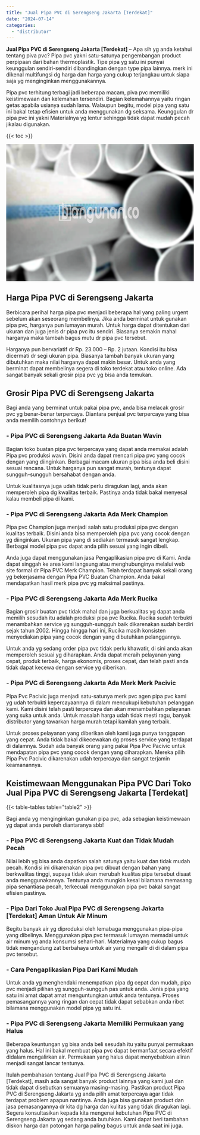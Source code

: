 ```yaml
---
title: "Jual Pipa PVC di Serengseng Jakarta [Terdekat]"
date: "2024-07-14"
categories: 
  - "distributor"
---
```


**Jual Pipa PVC di Serengseng Jakarta \[Terdekat\]** – Apa sih yg anda ketahui tentang piva pvc? Pipa pvc yakni satu-satunya pengembangan product perpipaan dari bahan thermoplastik. Tipe pipa yg satu ini punyai keunggulan sendiri-sendiri dibandingkan dengan type pipa lainnya. merk ini dikenal multifungsi dg harga dan harga yang cukup terjangkau untuk siapa saja yg menginginkan menggunakannya.

Pipa pvc terhitung terbagi jadi beberapa macam, piva pvc memiliki keistimewaan dan kelemahan tersendiri. Bagian kelemahannya yaitu ringan getas apabila usianya sudah lama. Walaupun begitu, model pipa yang satu ini bakal tetap efisien untuk anda menggunakan dg seksama. Keunggulan dr pipa pvc ini yakni Materialnya yg lentur sehingga tidak dapat mudah pecah jikalau digunakan.

{{< toc >}}

![Jual Pipa PVC di Serengseng Jakarta [Terdekat]](/images/jaul-pipa-pvc-01.png)

## Harga Pipa PVC di Serengseng Jakarta

Berbicara perihal harga pipa pvc menjadi beberapa hal yang paling urgent sebelum akan seseorang membelinya. Jika anda berminat untuk gunakan pipa pvc, harganya pun lumayan murah. Untuk harga dapat ditentukan dari ukuran dan juga jenis dr pipa pvc itu sendiri. Biasanya semakin mahal harganya maka tambah bagus mutu dr pipa pvc tersebut.

Harganya pun bervariatif dr Rp. 23.000 – Rp. 2 jutaan. Kondisi itu bisa dicermati dr segi ukuran pipa. Biasanya tambah banyak ukuran yang dibutuhkan maka nilai harganya dapat makin besar. Untuk anda yang berminat dapat membelinya segera di toko terdekat atau toko online. Ada sangat banyak sekali grosir pipa pvc yg bisa anda temukan.

## Grosir Pipa PVC di Serengseng Jakarta

Bagi anda yang berminat untuk pakai pipa pvc, anda bisa melacak grosir pvc yg benar-benar terpercaya. Diantara penjual pvc terpercaya yang bisa anda memilih contohnya berikut!

### \- Pipa PVC di Serengseng Jakarta Ada Buatan Wavin

Bagian toko buatan pipa pvc terpercaya yang dapat anda memakai adalah Pipa pvc produksi wavin. Disini anda dapat mencari pipa pvc yang cocok dengan yang diinginkan. Berbagai macam ukuran pipa bisa anda beli disini sesuai rencana. Untuk harganya pun sangat murah, tentunya dapat sungguh-sungguh bersahabat dengan anda.

Untuk kualitasnya juga udah tidak perlu diragukan lagi, anda akan memperoleh pipa dg kwalitas terbaik. Pastinya anda tidak bakal menyesal kalau membeli pipa di kami.

### \- Pipa PVC di Serengseng Jakarta Ada Merk Champion

Pipa pvc Champion juga menjadi salah satu produksi pipa pvc dengan kualitas terbaik. Disini anda bisa memperoleh pipa pvc yang cocok dengan yg diinginkan. Ukuran pipa yang di sediakan termasuk sangat lengkap. Berbagai model pipa pvc dapat anda pilih sesuai yang ingin dibeli.

Anda juga dapat menggunakan jasa Pengaplikasian pipa pvc di Kami. Anda dapat singgah ke area kami langsung atau menghubunginya melalui web site formal dr Pipa PVC Merk Champion. Telah terdapat banyak sekali orang yg bekerjasama dengan Pipa PVC Buatan Champion. Anda bakal mendapatkan hasil merk pipa pvc yg maksimal pastinya.

### \- Pipa PVC di Serengseng Jakarta Ada Merk Rucika

Bagian grosir buatan pvc tidak mahal dan juga berkualitas yg dapat anda memilih sesudah itu adalah produksi pipa pvc Rucika. Rucika sudah terbukti menambahkan service yg sungguh-sungguh baik dikarenakan sudah berdiri sejak tahun 2002. Hingga hingga hari ini, Rucika masih konsisten menyediakan pipa yang cocok dengan yang dibutuhkan pelanggannya.

Untuk anda yg sedang order pipa pvc tidak perlu khawatir, di sini anda akan memperoleh sesuai yg diharapkan. Anda dapat meraih pelayanan yang cepat, produk terbaik, harga ekonomis, proses cepat, dan telah pasti anda tidak dapat kecewa dengan service yg diberikan.

### \- Pipa PVC di Serengseng Jakarta Ada Merk Merk Pacivic

Pipa Pvc Pacivic juga menjadi satu-satunya merk pvc agen pipa pvc kami yg udah terbukti kepercayaannya di dalam mencukupi kebutuhan pelanggan kami. Kami disini telah pasti terpercaya dan akan menambahkan pelayanan yang suka untuk anda. Untuk masalah harga udah tidak mesti ragu, banyak distributor yang tawarkan harga murah tetapi kamilah yang terbaik.

Untuk proses pelayanan yang diberikan oleh kami juga punya tanggapan yang cepat. Anda tidak bakal dikecewakan dg proses service yang terdapat di dalamnya. Sudah ada banyak orang yang pakai Pipa Pvc Pacivic untuk mendapatan pipa pvc yang cocok dengan yang diharapkan. Mereka pilih Pipa Pvc Pacivic dikarenakan udah terpercaya dan sangat terjamin keamanannya.

## Keistimewaan Menggunakan Pipa PVC Dari Toko Jual Pipa PVC di Serengseng Jakarta \[Terdekat\]

{{< table-tables table="table2" >}}

Bagi anda yg menginginkan gunakan pipa pvc, ada sebagian keistimewaan yg dapat anda peroleh diantaranya sbb!

### \- Pipa PVC di Serengseng Jakarta Kuat dan Tidak Mudah Pecah

Nilai lebih yg bisa anda dapatkan salah satunya yaitu kuat dan tidak mudah pecah. Kondisi ini dikarenakan pipa pvc dibuat dengan bahan yang berkwalitas tinggi, supaya tidak akan merubah kualitas pipa tersebut disaat anda menggunakannya. Tentunya anda mungkin kesal bilamana memasang pipa senantiasa pecah, terkecuali menggunakan pipa pvc bakal sangat efisien pastinya.

### \- Pipa Dari Toko Jual Pipa PVC di Serengseng Jakarta \[Terdekat\] Aman Untuk Air Minum

Begitu banyak air yg diproduksi oleh lemabaga menggunakan pipa-pipa yang dibelinya. Menggunakan pipa pvc termasuk lumayan memadai untuk air minum yg anda konsumsi sehari-hari. Materialnya yang cukup bagus tidak mengandung zat berbahaya untuk air yang mengalir di di dalam pipa pvc tersebut.

### \- Cara Pengaplikasian Pipa Dari Kami Mudah

Untuk anda yg menghendaki menempatkan pipa dg cepat dan mudah, pipa pvc menjadi pilihan yg sungguh-sungguh pas untuk anda. Jenis pipa yang satu ini amat dapat amat menguntungkan untuk anda tentunya. Proses pemasangannya yang ringan dan cepat tidak dapat sebabkan anda ribet bilamana menggunakan model pipa yg satu ini.

### \- Pipa PVC di Serengseng Jakarta Memiliki Permukaan yang Halus

Beberapa keuntungan yg bisa anda beli sesudah itu yaitu punyai permukaan yang halus. Hal ini bakal membuat pipa pvc dapat bermanfaat secara efektif didalam mengalirkan air. Permukaan yang halus dapat menyebabkan aliran menjadi sangat lancar tentunya.

Itulah pembahasan tentang Jual Pipa PVC di Serengseng Jakarta \[Terdekat\], masih ada sangat banyak product lainnya yang kami jual dan tidak dapat disebutkan semuanya masing-masing. Pastikan product Pipa PVC di Serengseng Jakarta yg anda pilih amat terpercaya agar tidak terdapat problem apapun nantinya. Anda juga bisa gunakan product dan jasa pemasangannya dr kita dg harga dan kulitas yang tidak diragukan lagi. Segera konsultasikan kepada kita mengenai kebutuhan Pipa PVC di Serengseng Jakarta yg sedang anda butuhkan. Kami dapat beri tambahan diskon harga dan potongan harga paling bagus untuk anda saat ini juga.

